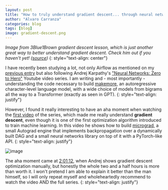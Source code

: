 ```yaml
---
layout: post
title: "How to truly understand gradient descent... through neural networks"
author: "Alvaro Carranza"
categories: blog
tags: [blog]
image: gradient-descent.png
---
```


*Image from 3Blue1Brown gradient descent lesson, which is just another great way to better understand gradient descent. Check him out if you haven't yet! (<a href="https://www.3blue1brown.com/lessons/gradient-descent" target="_blank">source</a>)*
{: style="text-align: center"}


I have recently been studying a lot, not only Airflow as mentioned on my [previous entry](/xml-scraping-101-elementtree-and-namespaces) but also following Andrej Karpathy's <a href="https://www.youtube.com/playlist?list=PLAqhIrjkxbuWI23v9cThsA9GvCAUhRvKZ" target="_blank">"Neural Networks: Zero to Hero"</a> Youtube video series. I am writing and - most importantly - understanding the code necessary to build <a href="https://github.com/karpathy/makemore" target="_blank">makemore</a>, an autoregressive character-level language model, with a wide choice of models from bigrams all the way to a Transformer (exactly as seen in GPT).
{: style="text-align: justify"}

However, I found it really interesting to have an aha moment when watching the <a href="https://www.youtube.com/watch?v=VMj-3S1tku0" target="_blank">first video</a> of the series, which made me really understand **gradient descent**, even though it is one of the first optimization algorithm introduced to train machine learning. In this video he shows how to build <a href="https://github.com/karpathy/micrograd" target="_blank">micrograd</a>, a small Autograd engine that implements backpropagation over a dynamically built DAG and a small neural networks library on top of it with a PyTorch-like API.
{: style="text-align: justify"}

![image](https://i.ibb.co/M60qKnY/andrej.png)

The aha moment came at <a href="https://youtu.be/VMj-3S1tku0?si=UasQvZOa91kTvDb1&t=72722:01:12" target="_blank">2:01:12</a>, when Andrej shows gradient descent optimization manually, but honestly the whole two and a half hours is more than worth it. I won't pretend I am able to explain it better than the man himself, so I will only repeat myself and wholeheartedly recommend to watch the video AND the full series.
{: style="text-align: justify"}
